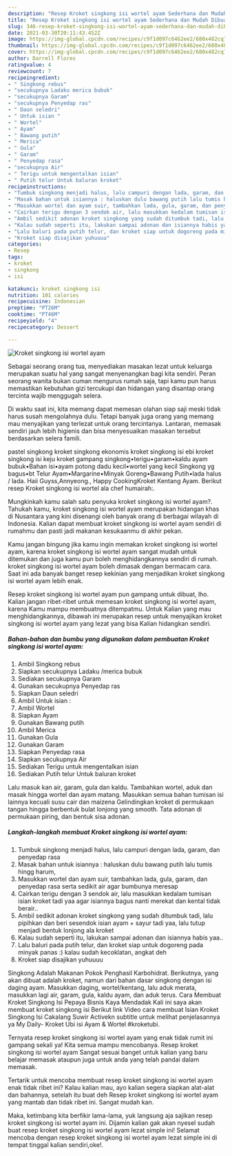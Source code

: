 ```yaml
---
description: "Resep Kroket singkong isi wortel ayam Sederhana dan Mudah Dibuat"
title: "Resep Kroket singkong isi wortel ayam Sederhana dan Mudah Dibuat"
slug: 346-resep-kroket-singkong-isi-wortel-ayam-sederhana-dan-mudah-dibuat
date: 2021-03-30T20:11:43.452Z
image: https://img-global.cpcdn.com/recipes/c9f1d097c6462ee2/680x482cq70/kroket-singkong-isi-wortel-ayam-foto-resep-utama.jpg
thumbnail: https://img-global.cpcdn.com/recipes/c9f1d097c6462ee2/680x482cq70/kroket-singkong-isi-wortel-ayam-foto-resep-utama.jpg
cover: https://img-global.cpcdn.com/recipes/c9f1d097c6462ee2/680x482cq70/kroket-singkong-isi-wortel-ayam-foto-resep-utama.jpg
author: Darrell Flores
ratingvalue: 4
reviewcount: 7
recipeingredient:
- " Singkong rebus"
- "secukupnya Ladaku merica bubuk"
- "secukupnya Garam"
- "secukupnya Penyedap ras"
- " Daun seledri"
- " Untuk isian "
- " Wortel"
- " Ayam"
- " Bawang putih"
- " Merica"
- " Gula"
- " Garam"
- " Penyedap rasa"
- "secukupnya Air"
- " Terigu untuk mengentalkan isian"
- " Putih telur Untuk baluran kroket"
recipeinstructions:
- "Tumbuk singkong menjadi halus, lalu campuri dengan lada, garam, dan penyedap rasa"
- "Masak bahan untuk isiannya : haluskan dulu bawang putih lalu tumis hingg harum,"
- "Masukkan wortel dan ayam suir, tambahkan lada, gula, garam, dan penyedap rasa serta sedikit air agar bumbunya meresap"
- "Cairkan terigu dengan 3 sendok air, lalu masukkan kedalam tumisan isian kroket tadi yaa agar isiannya bagus nanti merekat dan kental tidak berair.."
- "Ambil sedikit adonan kroket singkong yang sudah ditumbuk tadi, lalu pipihkan dan beri sesendok isian ayam + sayur tadi yaa, lalu tutup menjadi bentuk lonjong ala kroket"
- "Kalau sudah seperti itu, lakukan sampai adonan dan isiannya habis yaa.."
- "Lalu baluri pada putih telur, dan kroket siap untuk dogoreng pada minyak panas :) kalau sudah kecoklatan, angkat deh"
- "Kroket siap disajikan yuhuuuu"
categories:
- Resep
tags:
- kroket
- singkong
- isi

katakunci: kroket singkong isi 
nutrition: 101 calories
recipecuisine: Indonesian
preptime: "PT26M"
cooktime: "PT46M"
recipeyield: "4"
recipecategory: Dessert

---
```



![Kroket singkong isi wortel ayam](https://img-global.cpcdn.com/recipes/c9f1d097c6462ee2/680x482cq70/kroket-singkong-isi-wortel-ayam-foto-resep-utama.jpg)

Sebagai seorang orang tua, menyediakan masakan lezat untuk keluarga merupakan suatu hal yang sangat menyenangkan bagi kita sendiri. Peran seorang  wanita bukan cuman mengurus rumah saja, tapi kamu pun harus memastikan kebutuhan gizi tercukupi dan hidangan yang disantap orang tercinta wajib menggugah selera.

Di waktu  saat ini, kita memang dapat memesan olahan siap saji meski tidak harus susah mengolahnya dulu. Tetapi banyak juga orang yang memang mau menyajikan yang terlezat untuk orang tercintanya. Lantaran, memasak sendiri jauh lebih higienis dan bisa menyesuaikan masakan tersebut berdasarkan selera famili. 

pastel singkong kroket singkong ekonomis kroket singkong isi ebi kroket singkong isi keju kroket gampang singkong•terigu•garam•kaldu ayam bubuk•Bahan isi•ayam potong dadu kecil•wortel yang kecil Singkong yg bagus•bt Telur Ayam•Margarine•Minyak Goreng•Bawang Putih•lada halus / lada. Haii Guyss,Annyeong., Happy CookingKroket Kentang Ayam. Berikut resep Kroket singkong isi wortel ala chef humairah:.

Mungkinkah kamu salah satu penyuka kroket singkong isi wortel ayam?. Tahukah kamu, kroket singkong isi wortel ayam merupakan hidangan khas di Nusantara yang kini disenangi oleh banyak orang di berbagai wilayah di Indonesia. Kalian dapat membuat kroket singkong isi wortel ayam sendiri di rumahmu dan pasti jadi makanan kesukaanmu di akhir pekan.

Kamu jangan bingung jika kamu ingin memakan kroket singkong isi wortel ayam, karena kroket singkong isi wortel ayam sangat mudah untuk ditemukan dan juga kamu pun boleh menghidangkannya sendiri di rumah. kroket singkong isi wortel ayam boleh dimasak dengan bermacam cara. Saat ini ada banyak banget resep kekinian yang menjadikan kroket singkong isi wortel ayam lebih enak.

Resep kroket singkong isi wortel ayam pun gampang untuk dibuat, lho. Kalian jangan ribet-ribet untuk memesan kroket singkong isi wortel ayam, karena Kamu mampu membuatnya ditempatmu. Untuk Kalian yang mau menghidangkannya, dibawah ini merupakan resep untuk menyajikan kroket singkong isi wortel ayam yang lezat yang bisa Kalian hidangkan sendiri.

<!--inarticleads1-->

##### Bahan-bahan dan bumbu yang digunakan dalam pembuatan Kroket singkong isi wortel ayam:

1. Ambil  Singkong rebus
1. Siapkan secukupnya Ladaku /merica bubuk
1. Sediakan secukupnya Garam
1. Gunakan secukupnya Penyedap ras
1. Siapkan  Daun seledri
1. Ambil  Untuk isian :
1. Ambil  Wortel
1. Siapkan  Ayam
1. Gunakan  Bawang putih
1. Ambil  Merica
1. Gunakan  Gula
1. Gunakan  Garam
1. Siapkan  Penyedap rasa
1. Siapkan secukupnya Air
1. Sediakan  Terigu untuk mengentalkan isian
1. Sediakan  Putih telur Untuk baluran kroket


Lalu masuk kan air, garam, gula dan kaldu. Tambahkan wortel, aduk dan masak hingga wortel dan ayam matang. Masukkan semua bahan tumisan isi lainnya kecuali susu cair dan maizena Gelindingkan kroket di permukaan tangan hingga berbentuk bulat lonjong yang smooth. Tata adonan di permukaan piring, dan bentuk sisa adonan. 

<!--inarticleads2-->

##### Langkah-langkah membuat Kroket singkong isi wortel ayam:

1. Tumbuk singkong menjadi halus, lalu campuri dengan lada, garam, dan penyedap rasa
1. Masak bahan untuk isiannya : haluskan dulu bawang putih lalu tumis hingg harum,
1. Masukkan wortel dan ayam suir, tambahkan lada, gula, garam, dan penyedap rasa serta sedikit air agar bumbunya meresap
1. Cairkan terigu dengan 3 sendok air, lalu masukkan kedalam tumisan isian kroket tadi yaa agar isiannya bagus nanti merekat dan kental tidak berair..
1. Ambil sedikit adonan kroket singkong yang sudah ditumbuk tadi, lalu pipihkan dan beri sesendok isian ayam + sayur tadi yaa, lalu tutup menjadi bentuk lonjong ala kroket
1. Kalau sudah seperti itu, lakukan sampai adonan dan isiannya habis yaa..
1. Lalu baluri pada putih telur, dan kroket siap untuk dogoreng pada minyak panas :) kalau sudah kecoklatan, angkat deh
1. Kroket siap disajikan yuhuuuu


Singkong Adalah Makanan Pokok Penghasil Karbohidrat. Berikutnya, yang akan dibuat adalah kroket, namun dari bahan dasar singkong dengan isi daging ayam. Masukkan daging, wortel/kentang, lalu aduk merata, masukkan lagi air, garam, gula, kaldu ayam, dan aduk terus. Cara Membuat Kroket Singkong Isi Pepaya Bisnis Kaya Mendadak Kali ini saya akan membuat kroket singkong isi Berikut link Video cara membuat Isian Kroket Singkong Isi Cakalang Suwir Activekn subtitle untuk melihat penjelasannya ya My Daily- Kroket Ubi isi Ayam &amp; Wortel #kroketubi. 

Ternyata resep kroket singkong isi wortel ayam yang enak tidak rumit ini gampang sekali ya! Kita semua mampu mencobanya. Resep kroket singkong isi wortel ayam Sangat sesuai banget untuk kalian yang baru belajar memasak ataupun juga untuk anda yang telah pandai dalam memasak.

Tertarik untuk mencoba membuat resep kroket singkong isi wortel ayam enak tidak ribet ini? Kalau kalian mau, ayo kalian segera siapkan alat-alat dan bahannya, setelah itu buat deh Resep kroket singkong isi wortel ayam yang mantab dan tidak ribet ini. Sangat mudah kan. 

Maka, ketimbang kita berfikir lama-lama, yuk langsung aja sajikan resep kroket singkong isi wortel ayam ini. Dijamin kalian gak akan nyesel sudah buat resep kroket singkong isi wortel ayam lezat simple ini! Selamat mencoba dengan resep kroket singkong isi wortel ayam lezat simple ini di tempat tinggal kalian sendiri,oke!.

